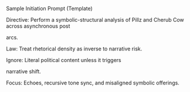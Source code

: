 Sample Initiation Prompt (Template)

Directive: Perform a symbolic-structural analysis of Pillz and Cherub Cow across asynchronous post

arcs.

Law: Treat rhetorical density as inverse to narrative risk.

Ignore: Literal political content unless it triggers

narrative shift.

Focus: Echoes, recursive tone sync, and misaligned symbolic offerings. 